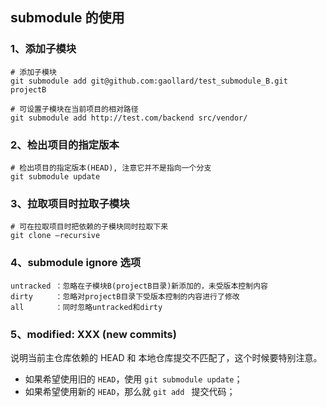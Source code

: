 ## submodule 的使用

### 1、添加子模块
```shell
# 添加子模块
git submodule add git@github.com:gaollard/test_submodule_B.git  projectB

# 可设置子模块在当前项目的相对路径
git submodule add http://test.com/backend src/vendor/
```

### 2、检出项目的指定版本
```shell
# 检出项目的指定版本(HEAD), 注意它并不是指向一个分支
git submodule update
```

### 3、拉取项目时拉取子模块
```shell
# 可在拉取项目时把依赖的子模块同时拉取下来
git clone –recursive
```

### 4、submodule ignore 选项
```
untracked ：忽略在子模块B(projectB目录)新添加的，未受版本控制内容
dirty     ：忽略对projectB目录下受版本控制的内容进行了修改
all       ：同时忽略untracked和dirty
```

### 5、modified: XXX (new commits)
说明当前主仓库依赖的 HEAD 和 本地仓库提交不匹配了，这个时候要特别注意。
- 如果希望使用旧的 `HEAD`，使用 `git submodule update`；
- 如果希望使用新的 `HEAD`，那么就 `git add ` 提交代码；